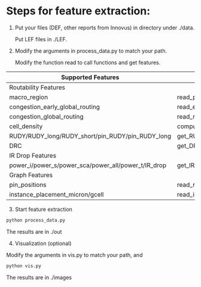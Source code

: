 # Steps for feature extraction:

1. Put your files (DEF, other reports from Innovus) in directory under ./data. 

   Put LEF files in ./LEF.

2. Modify the arguments in process_data.py to match your path.

   Modify the function read to call functions and get features.


<table class="tg">
<thead>
  <tr>
    <th class="tg-0pky">Supported Features</th>
    <th class="tg-0pky">Function</th>
  </tr>
</thead>
<tbody>
  <tr>
    <td class="tg-c3ow" colspan="2">Routability Features</td>
  </tr>
  <tr>
    <td class="tg-0pky">macro_region</td>
    <td class="tg-0pky">read_place_def</td>
  </tr>
  <tr>
    <td class="tg-0pky">congestion_early_global_routing</td>
    <td class="tg-0pky">read_eGR_congestion</td>
  </tr>
  <tr>
    <td class="tg-0pky">congestion_global_routing</td>
    <td class="tg-0pky">read_route_congestion</td>
  </tr>
  <tr>
    <td class="tg-0pky">cell_density</td>
    <td class="tg-0pky">compute_cell_density</td>
  </tr>
  <tr>
    <td class="tg-0pky">RUDY/RUDY_long/RUDY_short/pin_RUDY/pin_RUDY_long</td>
    <td class="tg-0pky">get_RUDY</td>
  </tr>
  <tr>
    <td class="tg-0pky">DRC</td>
    <td class="tg-0pky">get_DRC</td>
  </tr>
  <tr>
    <td class="tg-c3ow" colspan="2">IR Drop Features</td>
  </tr>
  <tr>
    <td class="tg-0pky">power_i/power_s/power_sca/power_all/power_t/IR_drop</td>
    <td class="tg-0pky">get_IR_features</td>
  </tr>
  <tr>
    <td class="tg-c3ow" colspan="2">Graph Features</td>
  </tr>
  <tr>
    <td class="tg-0pky">pin_positions</td>
    <td class="tg-0pky">read_route_pin_position</td>
  </tr>
  <tr>
    <td class="tg-0pky">instance_placement_micron/gcell</td>
    <td class="tg-0pky">read_instance_placement</td>
  </tr>
</tbody>
</table>

3. Start feature extraction

```python
python process_data.py
```

The results are in ./out

4. Visualization (optional)

Modify the arguments in vis.py to match your path, and

```python
python vis.py
```

The results are in ./images
